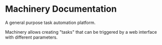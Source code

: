 # Machinery Documentation

A general purpose task automation platform.

Machinery allows creating "tasks" that can be triggered by a web interface with
different parameters.
